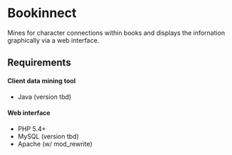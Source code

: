 Bookinnect
==========
Mines for character connections within books and displays the infornation graphically via a web interface. 

## Requirements
#### Client data mining tool
* Java (version tbd)

#### Web interface
* PHP 5.4+
* MySQL (version tbd)
* Apache (w/ mod_rewrite)
